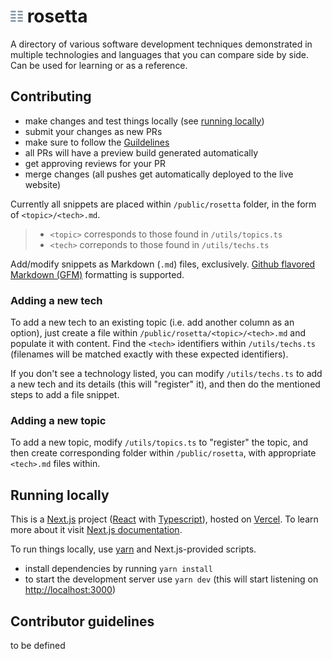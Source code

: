 # <img src="./public/logo.svg" height="20px"> rosetta

A directory of various software development techniques demonstrated in multiple technologies and languages that you can compare side by side. Can be used for learning or as a reference.

## Contributing

- make changes and test things locally (see [running locally](#running-locally))
- submit your changes as new PRs
- make sure to follow the [Guildelines](#contributor-guidelines)
- all PRs will have a preview build generated automatically
- get approving reviews for your PR
- merge changes (all pushes get automatically deployed to the live website)

Currently all snippets are placed within `/public/rosetta` folder, in the form of `<topic>/<tech>.md`.

> - `<topic>` corresponds to those found in `/utils/topics.ts`
> - `<tech>` correponds to those found in `/utils/techs.ts`

Add/modify snippets as Markdown (`.md`) files, exclusively. [Github flavored Markdown (GFM)](https://github.github.com/gfm/) formatting is supported.

### Adding a new tech

To add a new tech to an existing topic (i.e. add another column as an option), just create a file within `/public/rosetta/<topic>/<tech>.md` and populate it with content. Find the `<tech>` identifiers within `/utils/techs.ts` (filenames will be matched exactly with these expected identifiers).

If you don't see a technology listed, you can modify `/utils/techs.ts` to add a new tech and its details (this will "register" it), and then do the mentioned steps to add a file snippet.

### Adding a new topic

To add a new topic, modify `/utils/topics.ts` to "register" the topic, and then create corresponding folder within `/public/rosetta`, with appropriate `<tech>.md` files within.

## Running locally

This is a [Next.js](https://nextjs.org/) project ([React](https://reactjs.org) with [Typescript](https://www.typescriptlang.org)), hosted on [Vercel](https://vercel.com/). To learn more about it visit [Next.js documentation](https://nextjs.org/docs).

To run things locally, use [yarn](https://yarnpkg.com) and Next.js-provided scripts.

- install dependencies by running `yarn install`
- to start the development server use `yarn dev` (this will start listening on [http://localhost:3000](http://localhost:3000))

## Contributor guidelines

to be defined
